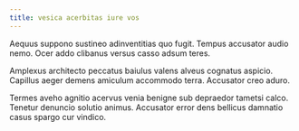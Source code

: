 ```yaml
---
title: vesica acerbitas iure vos
---
```


Aequus suppono sustineo adinventitias quo fugit. Tempus accusator audio nemo. Ocer addo clibanus versus casso adsum teres.

Amplexus architecto peccatus baiulus valens alveus cognatus aspicio. Capillus aeger demens amiculum accommodo terra. Accusator creo aduro.

Termes aveho agnitio acervus venia benigne sub depraedor tametsi calco. Tenetur denuncio solutio animus. Accusator error dens bellicus damnatio casus spargo cur vindico.
